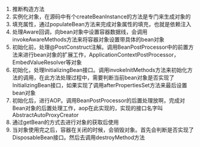 1. 推断构造方法
2. 实例化对象，在源码中有个createBeanInstance的方法是专门来生成对象的
3. 填充属性，通过populateBean方法来完成对象属性的填充，也就是依赖注入
4. 处理Aware回调，向bean对象中设置容器数据线，会调用invokeAwareMethods方法来将容器对象设置带具体的bean对象
5. 初始化前，处理@PostConstruct注解。调用BeanPostProcessor中的前置方法来进行bean对象的扩展工作，ApplicationContextPostProcessor，EmbedValueResolver等对象
6. 初始化，处理InitializingBean接口。调用invokeInitMethods方法来初始化方法的调用，在此方法处理过程中，需要判断当前bean对象是否实现了InitializingBean接口，如果实现了调用afterPropertiesSet方法来最后设置bean对象
7. 初始化后，进行AOP。调用BeanPostProcessor的后置处理放啊，完成对Bean对象的后置处理工作，aop在此实现的，实现的接口名字叫AbstractAutoProxyCreator
8. 通过getBean的方式去进行对象的获取后使用
9. 当对象使用完之后，容器在关闭的时候，会销毁对象。首先会判断是否实现了DisposableBean接口。然后去调用destroyMethod方法